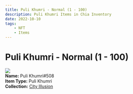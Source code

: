 ```yaml
---
title: Puli Khumri - Normal (1 - 100)
description: Puli Khumri Items in Chia Inventory
date: 2022-10-10
tags:
    - NFT
    - Items
---
```


# Puli Khumri - Normal (1 - 100)
<div class="item_thumbnail">
<img loading="lazy" src="https://xo2k3cjinnwxykthvvcgghmglkf5x3n3o4rgvmygpdz3iuyof7jq.arweave.net/u7StiShrbXwqZ61EYx2GWovb7bt3ImqzBnjztFMOL9M"><br/>
<div><strong>Name:</strong> Puli Khumri#508</div>
<div><strong>Item Type:</strong> Puli Khumri</div>
<div><strong>Collection:</strong> <a href="https://www.spacescan.io/xch/nft/collection/col1lend2dcn558km4wcwta4xnkfv3xpcmlp9kyt0m909emvfxechlyqdl5ndg">City Illusion</a></div>
</div>

